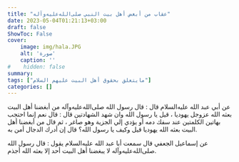 ```yaml
---
title: "عقاب من أبغض أهل بيت النبي صلى‌الله‌عليه‌وآله"
date: 2023-05-04T01:21:13+03:00
draft: false
ShowToc: False
cover:
    image: img/hala.JPG
    alt: 'صورة'
    caption: ''
#    hidden: false
summary: 
tags: ["مايتعلق بحقوق أهل البيت عليهم السلام"]
categories: []
---
```

عن أبي عبد الله عليه‌السلام قال : قال رسول الله صلى‌الله‌عليه‌وآله من أبغضنا أهل البيت
بعثه الله عزوجل يهوديا ، قيل يا رسول الله وان شهد الشهادتين قال : قال
نعم إنما احتجب بهاتين الكلمتين عند سفك دمه أو يؤدي إلي الجزية وهو
صاغر ، ثم قال من أبغضنا أهل البيت بعثه الله يهوديا قيل وكيف
يا رسول الله؟ قال إن أدرك الدجال أمن به.

عن إسماعيل الجعفي قال سمعت
أبا عبد الله عليه‌السلام يقول : قال رسول الله صلى‌الله‌عليه‌وآله لا يبغضنا أهل البيت أحد
إلا بعثه الله أجذم.

